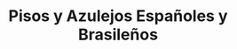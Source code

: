 ---
title: "Pisos y Azulejos Españoles y Brasileños"
url: /san-antonio-de-belen/pisos-y-azulejos-espanoles-y-brasilenos/
shop: Fliesen
---